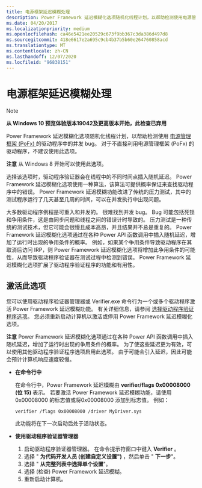 ```yaml
---
title: 电源框架延迟模糊处理
description: Power Framework 延迟模糊化选项随机化线程计划，以帮助检测使用电源管理框架 (PoFx) 的驱动程序中的并发 bug。
ms.date: 04/20/2017
ms.localizationpriority: medium
ms.openlocfilehash: ca46e5421ee20529c673f9bb367c3da386d497d8
ms.sourcegitcommit: 418e6617e2a695c9cb4b37b5b60e264760858acd
ms.translationtype: MT
ms.contentlocale: zh-CN
ms.lasthandoff: 12/07/2020
ms.locfileid: "96838151"
---
```

# <a name="power-framework-delay-fuzzing"></a>电源框架延迟模糊处理

>[!Note]
> **从 Windows 10 预览体验版本19042及更高版本开始，此检查已弃用**

Power Framework 延迟模糊化选项随机化线程计划，以帮助检测使用 [电源管理框架 (PoFx) ](../kernel/overview-of-the-power-management-framework.md)的驱动程序中的并发 bug。 对于不直接利用电源管理框架 (PoFx) 的驱动程序，不建议使用此选项。

**注意**  从 Windows 8 开始可以使用此选项。

 

选择该选项时，驱动程序验证器会在线程中的不同时间点插入随机延迟。 Power Framework 延迟模糊化选项使用一种算法，该算法可提供概率保证来查找驱动程序中的错误。 Power Framework 延迟模糊功能改进了传统的压力测试，其中的测试程序运行了几天甚至几周的时间，可以在并发执行中出现问题。

大多数驱动程序例程是可重入和并发的。 很难找到并发 bug。 Bug 可能包括死锁和争用条件，这是由同步问题和线程之间的错误计时导致的。 压力测试是一种传统的测试技术，但它可能会很慢且成本高昂，并且结果并不总是重复的。 Power Framework 延迟模糊化选项通过在各种 Power API 函数调用中插入随机延迟，增加了运行时出现的争用条件的概率。 例如，如果某个争用条件导致驱动程序在其取消后访问 IRP，则 Power Framework 延迟模糊化选项将增加此争用条件的可能性，从而导致驱动程序验证器在测试过程中检测到错误。 Power Framework 延迟模糊化选项扩展了驱动程序验证程序的功能和有用性。

## <a name="span-idactivating_this_optionspanspan-idactivating_this_optionspanspan-idactivating_this_optionspanactivating-this-option"></a><span id="Activating_this_option"></span><span id="activating_this_option"></span><span id="ACTIVATING_THIS_OPTION"></span>激活此选项


您可以使用驱动程序验证器管理器或 Verifier.exe 命令行为一个或多个驱动程序激活 Power Framework 延迟模糊功能。 有关详细信息，请参阅 [选择驱动程序验证程序选项](selecting-driver-verifier-options.md)。 您必须重新启动计算机以激活或停用 Power Framework 延迟模糊化选项。

**注意**  Power Framework 延迟模糊化选项通过在各种 Power API 函数调用中插入随机延迟，增加了运行时出现的争用条件的概率。 为了使这些延迟更为有效，可以使用其他驱动程序验证程序选项启用此选项。 由于可能会引入延迟，因此可能会预计计算机响应速度较慢。

 

-   **在命令行中**

    在命令行中，Power Framework 延迟模糊由 **verifier/flags 0x00008000 (位 15)** 表示。 若要激活 Power Framework 延迟模糊功能，请使用0x00008000 的标志值或将0x00008000 添加到标志值。 例如：

    ```
    verifier /flags 0x00008000 /driver MyDriver.sys
    ```

    此功能将在下一次启动后处于活动状态。

-   **使用驱动程序验证器管理器**

    1.  启动驱动程序验证器管理器。 在命令提示符窗口中键入 **Verifier** 。
    2.  选择 " **为代码开发人员 (创建自定义设置")** ，然后单击 " **下一步**"。
    3.  选择 " **从完整列表中选择单个设置**"。
    4.  选择 (检查) Power Framework 延迟模糊。
    5.  重新启动计算机。

 

